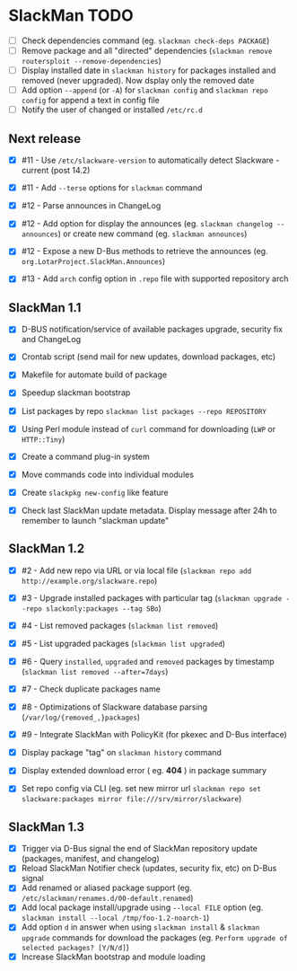 # SlackMan TODO

 - [ ] Check dependencies command (eg. `slackman check-deps PACKAGE`)
 - [ ] Remove package and all "directed" dependencies (`slackman remove routersploit --remove-dependencies`)
 - [ ] Display installed date in `slackman history` for packages installed and removed (never upgraded). Now dsplay only the removed date
 - [ ] Add option `--append` (or `-A`) for `slackman config` and `slackman repo config` for append a text in config file
 - [ ] Notify the user of changed or installed `/etc/rc.d`

## Next release

 - [x] #11 - Use `/etc/slackware-version` to automatically detect Slackware -current (post 14.2)
 - [x] #11 - Add `--terse` options for `slackman` command
 - [x] #12 - Parse announces in ChangeLog
 - [x] #12 - Add option for display the announces (eg. `slackman changelog --announces`) or create new command (eg. `slackman announces`)
 - [x] #12 - Expose a new D-Bus methods to retrieve the announces (eg. `org.LotarProject.SlackMan.Announces`)
 - [x] #13 - Add `arch` config option in `.repo` file with supported repository arch


## SlackMan 1.1

 - [x] D-BUS notification/service of available packages upgrade, security fix and ChangeLog
 - [x] Crontab script (send mail for new updates, download packages, etc)
 - [x] Makefile for automate build of package
 - [x] Speedup slackman bootstrap
 - [x] List packages by repo `slackman list packages --repo REPOSITORY`
 - [x] Using Perl module instead of `curl` command for downloading (`LWP` or `HTTP::Tiny`)
 - [x] Create a command plug-in system
 - [x] Move commands code into individual modules
 - [x] Create `slackpkg new-config` like feature
 - [x] Check last SlackMan update metadata. Display message after 24h to remember to launch "slackman update"


## SlackMan 1.2

 - [x] #2 - Add new repo via URL or via local file (`slackman repo add http://example.org/slackware.repo`)
 - [x] #3 - Upgrade installed packages with particular tag (`slackman upgrade --repo slackonly:packages --tag SBo`)
 - [x] #4 - List removed packages (`slackman list removed`)
 - [x] #5 - List upgraded packages (`slackman list upgraded`)
 - [x] #6 - Query `installed`, `upgraded` and `removed` packages by timestamp (`slackman list removed --after=7days`)
 - [x] #7 - Check duplicate packages name
 - [x] #8 - Optimizations of Slackware database parsing (`/var/log/{removed_,}packages`)
 - [x] #9 - Integrate SlackMan with PolicyKit (for pkexec and D-Bus interface)
 - [x] Display package "tag" on `slackman history` command
 - [x] Display extended download error ( eg. **404** ) in package summary
 - [x] Set repo config via CLI (eg. set new mirror url `slackman repo set slackware:packages mirror file:///srv/mirror/slackware`)


## SlackMan 1.3

 - [x] Trigger via D-Bus signal the end of SlackMan repository update (packages, manifest, and changelog)
 - [x] Reload SlackMan Notifier check (updates, security fix, etc) on D-Bus signal
 - [x] Add renamed or aliased package support (eg. `/etc/slackman/renames.d/00-default.renamed`)
 - [x] Add local package install/upgrade using `--local FILE` option (eg. `slackman install --local /tmp/foo-1.2-noarch-1`)
 - [x] Add option `d` in answer when using `slackman install` & `slackman upgrade` commands for download the packages (eg. `Perform upgrade of selected packages? [Y/N/d]`)
 - [x] Increase SlackMan bootstrap and module loading
